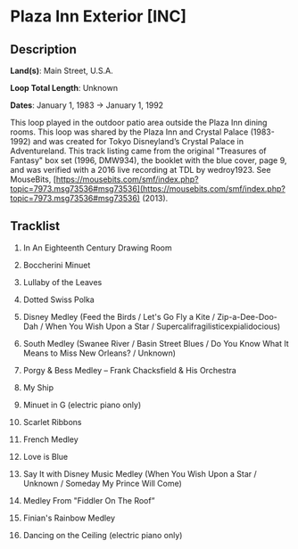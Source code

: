 # Plaza Inn Exterior [INC]

## Description

**Land(s)**: Main Street, U.S.A.

**Loop Total Length**: Unknown

**Dates**: January 1, 1983 → January 1, 1992

This loop played in the outdoor patio area outside the Plaza Inn dining rooms. This loop was shared by the Plaza Inn and Crystal Palace (1983-1992) and was created for Tokyo Disneyland’s Crystal Palace in Adventureland. This track listing came from the original "Treasures of Fantasy" box set (1996, DMW934), the booklet with the blue cover, page 9, and was verified with a 2016 live recording at TDL by wedroy1923. See MouseBits, [https://mousebits.com/smf/index.php?topic=7973.msg73536#msg73536](https://mousebits.com/smf/index.php?topic=7973.msg73536#msg73536) (2013).

## Tracklist

1. In An Eighteenth Century Drawing Room


2. Boccherini Minuet


3. Lullaby of the Leaves


4. Dotted Swiss Polka


5. Disney Medley (Feed the Birds / Let's Go Fly a Kite / Zip-a-Dee-Doo-Dah / When You Wish Upon a Star / Supercalifragilisticexpialidocious)


6. South Medley (Swanee River / Basin Street Blues / Do You Know What It Means to Miss New Orleans? / Unknown)


7. Porgy & Bess Medley – Frank Chacksfield & His Orchestra


8. My Ship


9. Minuet in G (electric piano only)


10. Scarlet Ribbons


11. French Medley


12. Love is Blue


13. Say It with Disney Music Medley (When You Wish Upon a Star / Unknown / Someday My Prince Will Come)


14. Medley From "Fiddler On The Roof”


15. Finian's Rainbow Medley


16. Dancing on the Ceiling (electric piano only)

